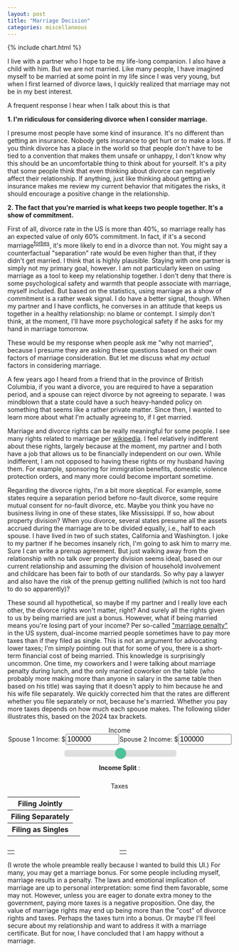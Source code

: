 ```yaml
---
layout: post
title: "Marriage Decision"
categories: miscellaneous
---
```


{% include chart.html %}

I live with a partner who I hope to be my life-long companion. I also have a child with him. But we are not married. Like many people, I have imagined myself to be married at some point in my life since I was very young, but when I first learned of divorce laws, I quickly realized that marriage may not be in my best interest.

A frequent response I hear when I talk about this is that

**1. I'm ridiculous for considering divorce when I consider marriage.**

I presume most people have some kind of insurance. It's no different than getting an insurance. Nobody gets insurance to get hurt or to make a loss. If you think divorce has a place in the world so that people don't have to be tied to a convention that makes them unsafe or unhappy, I don't know why this should be an uncomfortable thing to think about for yourself. It's a pity that some people think that even thinking about divorce can negatively affect their relationship. If anything, just like thinking about getting an insurance makes me review my current behavior that mitigates the risks, it should encourage a positive change in the relationship.

**2. The fact that you're married is what keeps two people together. It's a show of commitment.**

First of all, divorce rate in the US is more than 40%, so marriage really has an expected value of only 60% commitment. In fact, if it's a second marriage<sup>[forbes](https://www.forbes.com/advisor/legal/divorce/divorce-statistics/)</sup>, it's more likely to end in a divorce than not. You might say a counterfactual "separation" rate would be even higher than that, if they didn't get married. I think that is highly plausible. Staying with one partner is simply not my primary goal, however. I am not particularly keen on using marriage as a tool to keep my relationship together. I don't deny that there is some psychological safety and warmth that people associate with marriage, myself included. But based on the statistics, using marriage as a show of commitment is a rather weak signal. I do have a better signal, though. When my partner and I have conflicts, he converses in an attitude that keeps us together in a healthy relationship: no blame or contempt. I simply don't think, at the moment, I'll have more psychological safety if he asks for my hand in marriage tomorrow.

These would be my response when people ask me "why not married", because I presume they are asking these questions based on their own factors of marriage consideration. But let me discuss what *my actual* factors in considering marriage.

A few years ago I heard from a friend that in the province of British Columbia, if you want a divorce, you are required to have a separation period, and a spouse can reject divorce by not agreeing to separate. I was mindblown that a state could have a such heavy-handed policy on something that seems like a rather private matter. Since then, I wanted to learn more about what I'm actually agreeing to, if I get married.

Marriage and divorce rights can be really meaningful for some people. I see many rights related to marriage per [wikipedia](https://en.wikipedia.org/wiki/Rights_and_responsibilities_of_marriages_in_the_United_States). I feel relatively indifferent about these rights, largely because at the moment, my partner and I both have a job that allows us to be financially independent on our own. While indifferent, I am not opposed to having these rights or my husband having them. For example, sponsoring for immigration benefits, domestic violence protection orders, and many more could become important sometime.

Regarding the divorce rights, I'm a bit more skeptical. For example, some states require a separation period before no-fault divorce, some require mutual consent for no-fault divorce, etc. Maybe you think you have no business living in one of these states, like Mississippi. If so, how about property division? When you divorce, several states presume all the assets accrued during the marriage are to be divided equally, i.e., half to each spouse. I have lived in two of such states, California and Washington. I joke to my partner if he becomes insanely rich, I'm going to ask him to marry me. Sure I can write a prenup agreement. But just walking away from the relationship with no talk over property division seems ideal, based on our current relationship and assuming the division of household involvement and childcare has been fair to both of our standards. So why pay a lawyer and also have the risk of the prenup getting nullified (which is not too hard to do so apparently)?

These sound all hypothetical, so maybe if my partner and I really love each other, the divorce rights won't matter, right? And surely all the rights given to us by being married are just a bonus. However, what if being married means you're losing part of your income? Per so-called ["marriage penalty"](https://en.wikipedia.org/wiki/Marriage_penalty) in the US system, dual-income married people sometimes have to pay more taxes than if they filed as single. This is not an argument for advocating lower taxes; I'm simply pointing out that for some of you, there is a short-term financial cost of being married. This knowledge is surprisingly uncommon. One time, my coworkers and I were talking about marriage penalty during lunch, and the only married coworker on the table (who probably more making more than anyone in salary in the same table then based on his title) was saying that it doesn't apply to him because he and his wife file separately. We quickly corrected him that the rates are different whether you file separately or not, because he's married. Whether you pay more taxes depends on how much each spouse makes. The following slider illustrates this, based on the 2024 tax brackets.
<style>
.slidecontainer {
  width: 50%;
  padding: 10px 0;
}
.slider {
  -webkit-appearance: none;
  width: 100%;
  height: 15px;
  border-radius: 5px;
  background: #d3d3d3;
  outline: none;
  opacity: 0.7;
  -webkit-transition: .2s;
  transition: opacity .2s;
}

.slider::-webkit-slider-thumb {
-webkit-appearance: none;
appearance: none;
width: 25px;
height: 25px;
border-radius: 50%;
background: #04AA6D;
cursor: pointer;
}

.slider::-moz-range-thumb {
width: 25px;
height: 25px;
border-radius: 50%;
background: #04AA6D;
cursor: pointer;
}

#my-bar .bar {
  --labels-size: 200px;
}

.number-input {
    font-size: 16px;
    width: 120px;
}


</style>
<div align="center">
<div align="center">
<div>Income</div>
<div style="display: flex;">
<div style="flex: 50%">Spouse 1 Income: $<input class="number-input" type="number" id="spouseOneIncome" value="100000" min="0"></div>
<div style="flex: 50%">Spouse 2 Income: $<input class="number-input" type="number" id="spouseTwoIncome" value="100000" min="0"></div>
</div>

<div class="slidecontainer">
  <input type="range" min="0" max="100" value="50" class="slider" id="division">
  <p><b>Income Split</b> <span id="sliderValue"></span>:<span id="oppositeSliderValue"></span></p>
</div>
</div>

<div align="center">
<div>Taxes</div>
<div id="my-bar">
<table class="charts-css bar show-heading show-labels data-spacing-10 show-primary-axis show-data-axes data-outside">
<tbody>
<tr> <th scope="col">Filing Jointly</th><td id="jointly" style="--size: 0.5;"><span class="data outside" id="totalTaxJointly"></span></td> </tr>
<tr><th scope="col">Filing Separately</th><td id="separately" style="--size: 1.0;"><span class="data outside" id="totalTaxSeparate"></span></td> </tr>
<tr><th scope="col">Filing as Singles</th><td id="single" style="--size: 0.7;"><span class="data outside" id="totalTaxSingle"></span></td></tr>
</tbody></table>
</div>

<div style="display: flex;">
<table class="charts-css bar reverse data-spacing-10 show-primary-axis show-data-axes hide-data">
<tbody>
<tr><td id="positive-difference" style="--size: 0.7;"><span id="positive-value"></span></td></tr>
</tbody></table>

<table class="charts-css bar hide-data data-spacing-10 show-primary-axis show-data-axes">
<tbody>
<tr><td id="negative-difference" style="--size: 0.7;"><span id="negative-value"></span></td></tr>
</tbody></table>
</div>
<div><span id="difference"></span></div>
<script>
let USDollar = new Intl.NumberFormat('en-US', {
    style: 'currency',
    currency: 'USD',
    maximumFractionDigits: 0,
});
var slider = document.getElementById("division");
var spouseOneIncome = document.getElementById("spouseOneIncome");
var spouseTwoIncome = document.getElementById("spouseTwoIncome");
var numberInput = document.getElementsByClassName("number-input");
var sliderValue = document.getElementById("sliderValue");
var oppositeSliderValue = document.getElementById("oppositeSliderValue");
var totalTaxJointly = document.getElementById("totalTaxJointly");
var totalTaxSingle = document.getElementById("totalTaxSingle");
var totalTaxSeparate = document.getElementById("totalTaxSeparate");
var jointlyBar = document.getElementById("jointly");
var singleBar = document.getElementById("single");
var separatelyBar = document.getElementById("separately");
var negativeDifferenceBar = document.getElementById("negative-difference");
var negativeDifferenceValue = document.getElementById("negative-value");
var positiveDifferenceBar = document.getElementById("positive-difference");
var positiveDifferenceValue = document.getElementById("positive-value");
var differenceString = document.getElementById("difference");
function filingSeparately(income) {
    // console.log("separately")
    // console.log(Math.round(Math.min(income, 11600) * 0.10))
    // console.log(Math.round(Math.max(0, Math.min(income - 11600, 47150 - 11600)) * 0.12))
    // console.log(Math.round(Math.max(0, Math.min(income-47151, 100525 - 47151))* 0.22))
    // console.log(Math.round(Math.max(0, Math.min(income-100525, 191950-100525)) * 0.24))
    // console.log(Math.round(Math.max(0, Math.min(income-191950, 243725-191950)) * 0.32))
    // console.log(Math.round(Math.max(0, Math.min(income-243725, 365600-243725)) * 0.35))
    // console.log(Math.round(Math.max(0, income-365600) * 0.37))
    return Math.max(0, Math.round(Math.min(income, 11600) * 0.10) + Math.round(Math.max(0, Math.min(income - 11600, 47150 - 11600)) * 0.12) + Math.round(Math.max(0, Math.min(income-47151, 100525 - 47151))* 0.22) + Math.round(Math.max(0, Math.min(income-100525, 191950-100525)) * 0.24) + Math.round(Math.max(0, Math.min(income-191950, 243725-191950)) * 0.32) + Math.round(Math.max(0, Math.min(income-243725, 365600-243725)) * 0.35) + Math.round(Math.max(0, income-365600) * 0.37))
}
function filingSingle(income) {
    return Math.max(0, Math.round(Math.min(income, 11600) * 0.10) + Math.round(Math.max(0, Math.min(income - 11600, 47150 - 11600)) * 0.12) + Math.round(Math.max(0, Math.min(income-47151, 100525 - 47151))*0.22) + Math.round(Math.max(0, Math.min(income-100525, 191950-100525)) * 0.24) + Math.round(Math.max(0, Math.min(income-191950, 243725-191950)) * 0.32) + Math.round(Math.max(0, Math.min(income-243725, 609350-243725)) * 0.35) + Math.round(Math.max(0, income-609350) * 0.37))
}
function filingJointly(income) {
    // console.log("jointly")
    // console.log(Math.round(Math.min(income, 23200) * 0.10))
    // console.log(Math.round(Math.max(0, Math.min(income - 23200, 94300 - 23200)) * 0.12))
    // console.log(Math.round(Math.max(0, Math.min(income-94300, 201050 - 94300))* 0.22))
    // console.log(Math.round(Math.max(0, Math.min(income-201050, 383900-201050)) * 0.24))
    // console.log(Math.round(Math.max(0, Math.min(income-383900, 487450-383900)) * 0.32))
    // console.log(Math.round(Math.max(0, Math.min(income-487450, 731200-487450)) * 0.35))
    // console.log(Math.round(Math.max(0, income-731200) * 0.37))
    return Math.max(0, Math.round(Math.min(income, 23200) * 0.10) + Math.round(Math.max(0, Math.min(income - 23200, 94300 - 23200)) * 0.12) + Math.round(Math.max(0, Math.min(income-94300, 201050 - 94300))* 0.22) + Math.round(Math.max(0, Math.min(income-201050, 383900-201050)) * 0.24) + Math.round(Math.max(0, Math.min(income-383900, 487450-383900)) * 0.32) + Math.round(Math.max(0, Math.min(income-487450, 731200-487450)) * 0.35) + Math.round(Math.max(0, income-731200) * 0.37))
}
function totalTaxUpdate() {
    const totalIncome = parseInt(spouseOneIncome.value) + parseInt(spouseTwoIncome.value);
    const separateTotal = filingSeparately(spouseOneIncome.value-14600) + filingSeparately(spouseTwoIncome.value-14600);
    const singleTotal = filingSingle(spouseOneIncome.value-14600) + filingSingle(spouseTwoIncome.value-14600);
    const jointTotal = filingJointly(totalIncome - 29200);
    const maxValue = totalIncome * 0.37;
    const minMarriage = Math.min(jointTotal, separateTotal);
    singleBar.style = `--size: ${singleTotal/maxValue};`
    jointlyBar.style = `--size: ${jointTotal/maxValue};`
    separatelyBar.style = `--size: ${separateTotal/maxValue};`
    totalTaxSeparate.innerHTML = `${USDollar.format(separateTotal)}`;
    totalTaxSingle.innerHTML = `${USDollar.format(singleTotal)}`;
    totalTaxJointly.innerHTML = `${USDollar.format(jointTotal)}`;
    const difference = minMarriage - singleTotal;
    if (difference < 0) {
        negativeDifferenceBar.style = `--size: ${2*Math.abs(difference)/maxValue}; --color: green;`
        positiveDifferenceBar.style = `--size: 0; --color: red;`
    } else {
        positiveDifferenceBar.style = `--size: ${2*Math.abs(difference)/maxValue}; --color: red;`
        negativeDifferenceBar.style = `--size: 0; --color: green;`
    }
    differenceString.innerHTML = `Marriage ${difference > 0 ? 'Penalty of ': 'Bonus of '} ${USDollar.format(Math.abs(difference))}`;
}
function sliderUpdate() {
    const totalIncome = parseInt(spouseOneIncome.value) + parseInt(spouseTwoIncome.value);
    const sliderInt = Math.round(spouseOneIncome.value * 100 / totalIncome);
    sliderValue.innerHTML = sliderInt;
    slider.value = sliderInt;
    oppositeSliderValue.innerHTML = 100 - slider.value;
}

sliderValue.innerHTML = slider.value;
oppositeSliderValue.innerHTML = 100 - slider.value;
totalTaxUpdate();
slider.oninput = function() {
    sliderValue.innerHTML = slider.value;
    oppositeSliderValue.innerHTML = 100 - slider.value;
    const total = parseInt(spouseOneIncome.value) + parseInt(spouseTwoIncome.value);
    const division = parseInt(slider.value);
    spouseOneIncome.value = Math.round(total * division/ 100);
    spouseTwoIncome.value = Math.round(total * (100 - division) / 100);
    totalTaxUpdate();
}
spouseOneIncome.oninput = function() {
    totalTaxUpdate();
    sliderUpdate();
}
spouseTwoIncome.oninput = function() {
    totalTaxUpdate();
    sliderUpdate();
}
numberInput.oninput = function() {
    totalTaxUpdate();
    sliderUpdate();
}

</script>
</div>
</div>
(I wrote the whole preamble really because I wanted to build this UI.) For many, you may get a marriage bonus. For some people including myself, marriage results in a penalty. The laws and emotional implication of marriage are up to personal interpretation: some find them favorable, some may not. However, unless you are eager to donate extra money to the government, paying more taxes is a negative proposition. One day, the value of marriage rights may end up being more than the "cost" of divorce rights and taxes. Perhaps the taxes turn into a bonus. Or maybe I'll feel secure about my relationship and want to address it with a marriage certificate. But for now, I have concluded that I am happy without a marriage.

